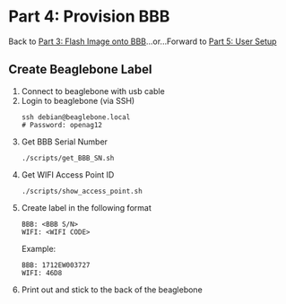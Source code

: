 # Part 4: Provision BBB

Back to [Part 3: Flash Image onto BBB](flash_bbb.md)...or...Forward to [Part 5: User Setup](user_setup.md)

## Create Beaglebone Label
1. Connect to beaglebone with usb cable
2. Login to beaglebone (via SSH)
   ```
   ssh debian@beaglebone.local
   # Password: openag12
   ```
3. Get BBB Serial Number
   ```
   ./scripts/get_BBB_SN.sh 
   ```
4. Get WIFI Access Point ID
   ```
   ./scripts/show_access_point.sh
   ```
5. Create label in the following format
   ```
   BBB: <BBB S/N>
   WIFI: <WIFI CODE>
   ```
   Example:
    ```
   BBB: 1712EW003727
   WIFI: 46D8
   ```
6. Print out and stick to the back of the beaglebone
